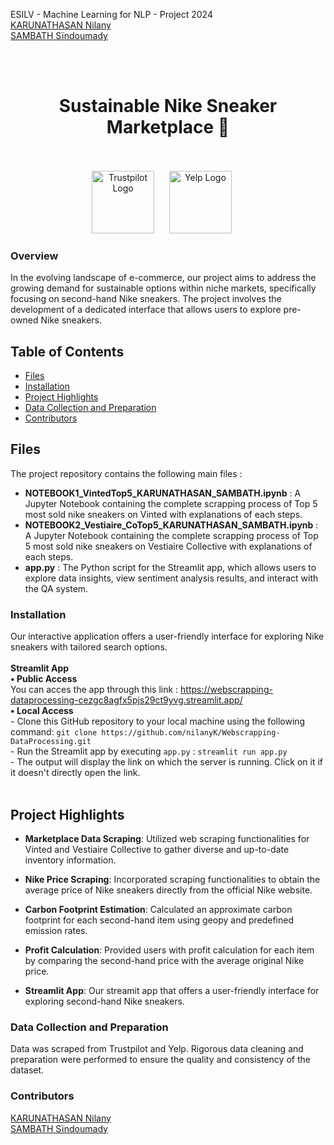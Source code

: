 ESILV - Machine Learning for NLP - Project 2024 <br>
[KARUNATHASAN Nilany](https://www.linkedin.com/in/nilany-karunathasan-7b49691ba/) <br>
[SAMBATH Sïndoumady](https://www.linkedin.com/in/s%C3%AFndoumady-sambath-a7519a209/) <br>
<br>

<br>
<h1 align="center">Sustainable Nike Sneaker Marketplace 👟</h1>
<br>
<br>
<div style="text-align: center;">
    <span style="display: inline-block; margin-right: 20px;">
        <img src="https://upload.wikimedia.org/wikipedia/commons/2/29/Vinted_logo.png" alt="Trustpilot Logo" width="100"/>
    </span>
    <span style="display: inline-block; margin-right: 20px;">
        <img src="https://getlogovector.com/wp-content/uploads/2020/10/vestiaire-collective-logo-vector.png" alt="Yelp Logo" width="100"/>
    </span>
</div>




### Overview
In the evolving landscape of e-commerce, our project aims to address the growing demand for sustainable options within niche markets, specifically focusing on second-hand Nike sneakers. 
The project involves the development of a dedicated interface that allows users to explore pre-owned Nike sneakers. 
 
## Table of Contents
- [Files](#files)
- [Installation](#installation)
- [Project Highlights](#project-highlights)
- [Data Collection and Preparation](#data-collection-and-preparation)
- [Contributors](#contributors)
  
## Files

The project repository contains the following main files :

- **NOTEBOOK1_VintedTop5_KARUNATHASAN_SAMBATH.ipynb** : A Jupyter Notebook containing the complete scrapping process of Top 5 most sold nike sneakers on Vinted with explanations of each steps.
- **NOTEBOOK2_Vestiaire_CoTop5_KARUNATHASAN_SAMBATH.ipynb** : A Jupyter Notebook containing the complete scrapping process of Top 5 most sold nike sneakers on Vestiaire Collective with explanations of each steps.
- **app.py** : The Python script for the Streamlit app, which allows users to explore data insights, view sentiment analysis results, and interact with the QA system.


### Installation
Our interactive application offers a user-friendly interface for exploring Nike sneakers with tailored search options. <br>
<br>
**Streamlit App** <br>
     **• Public Access** <br>
       You can acces the app through this link : https://webscrapping-dataprocessing-cezgc8agfx5pjs29ct9yvg.streamlit.app/ <br>
     **• Local Access** <br>
     - Clone this GitHub repository to your local machine using the following command: 
       ```
       git clone https://github.com/nilanyK/Webscrapping-DataProcessing.git
       ```
       <br>
     - Run the Streamlit app by executing `app.py` : 
       ```
       streamlit run app.py
       ```
       <br>
     - The output will display the link on which the server is running.  Click on it if it doesn't directly open the link.
   <br>
   <br>

## Project Highlights

- **Marketplace Data Scraping**: Utilized web scraping functionalities for Vinted and Vestiaire Collective to gather diverse and up-to-date inventory information.

- **Nike Price Scraping**: Incorporated scraping functionalities to obtain the average price of Nike sneakers directly from the official Nike website.

- **Carbon Footprint Estimation**: Calculated an approximate carbon footprint for each second-hand item using geopy and predefined emission rates.

- **Profit Calculation**: Provided users with profit calculation for each item by comparing the second-hand price with the average original Nike price.

- **Streamlit App**: Our streamit app that offers a user-friendly interface for exploring second-hand Nike sneakers.

### Data Collection and Preparation
Data was scraped from Trustpilot and Yelp. Rigorous data cleaning and preparation were performed to ensure the quality and consistency of the dataset.

### Contributors
[KARUNATHASAN Nilany](https://www.linkedin.com/in/nilany-karunathasan-7b49691ba/) <br>
[SAMBATH Sïndoumady](https://www.linkedin.com/in/s%C3%AFndoumady-sambath-a7519a209/) <br>





